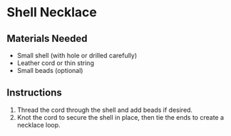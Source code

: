 # Shell Necklace

## Materials Needed

- Small shell (with hole or drilled carefully)
- Leather cord or thin string
- Small beads (optional)

## Instructions

1. Thread the cord through the shell and add beads if desired.
2. Knot the cord to secure the shell in place, then tie the ends to create a necklace loop.